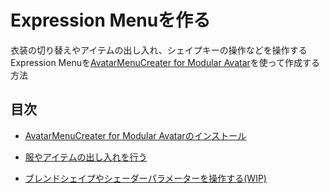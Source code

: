 # Expression Menuを作る

衣装の切り替えやアイテムの出し入れ、シェイプキーの操作などを操作するExpression Menuを[AvatarMenuCreater for Modular Avatar](https://github.com/Narazaka/AvatarMenuCreaterForMA)を使って作成する方法

## 目次

- [AvatarMenuCreater for Modular Avatarのインストール](./Install-AvatarMenuCreater.md)

- [服やアイテムの出し入れを行う](./Create-Toggle-Menu.md)

- [ブレンドシェイプやシェーダーパラメーターを操作する(WIP)](#)
